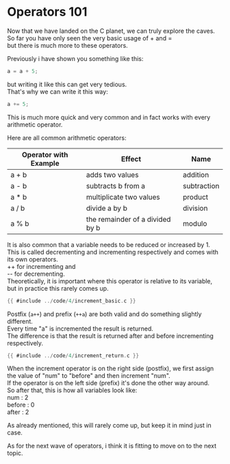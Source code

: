 # Operators 101

Now that we have landed on the C planet, we can truly explore the caves.  
So far you have only seen the very basic usage of + and =  
but there is much more to these operators.  
  
Previously i have shown you something like this:  

```c
a = a + 5;
```

but writing it like this can get very tedious.  
That's why we can write it this way:  

```c
a += 5;
```

This is much more quick and very common and in fact works with every arithmetic
operator.  
  
Here are all common arithmetic operators:  

| Operator with Example | Effect                          | Name        |
|-----------------------|---------------------------------|-------------|
| a + b                 | adds two values                 | addition    |
| a - b                 | subtracts b from a              | subtraction |
| a * b                 | multiplicate two values         | product     |
| a / b                 | divide a by b                   | division    |
| a % b                 | the remainder of a divided by b | modulo      |

It is also common that a variable needs to be reduced or increased by 1.  
This is called decrementing and incrementing respectively and comes with its
own operators.  
++ for incrementing and  
-- for decrementing.  
Theoretically, it is important where this operator is relative to its variable,
but in practice this rarely comes up.  

```c
{{ #include ../code/4/increment_basic.c }}
```

Postfix (`a++`) and prefix (`++a`) are both valid and do something slightly
different.  
Every time "a" is incremented the result is returned.  
The difference is that the result is returned after and before incrementing
respectively.  

```c
{{ #include ../code/4/increment_return.c }}
```

When the increment operator is on the right side (postfix), we first assign the
value of "num" to "before" and then increment "num".  
If the operator is on the left side (prefix) it's done the other way around.  
So after that, this is how all variables look like:  
num : 2  
before : 0  
after : 2  
  
As already mentioned, this will rarely come up, but keep it in mind just in
case.  
  
As for the next wave of operators, i think it is fitting to move on to the next
topic.  
